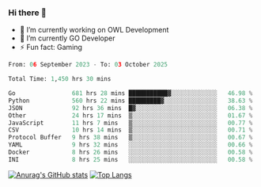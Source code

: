 ### Hi there 👋 

- 🔭 I’m currently working on OWL Development
- 🌱 I’m currently GO Developer
-  ⚡ Fun fact: Gaming
  
  <!--
- 👯 I’m looking to collaborate on ...
- 🤔 I’m looking for help with ...
- 💬 Ask me about ...
- 📫 How to reach me: ...
- 😄 Pronouns: ...
-->

<!--START_SECTION:waka-->

```python
From: 06 September 2023 - To: 03 October 2025

Total Time: 1,450 hrs 30 mins

Go                681 hrs 28 mins ███████████▓░░░░░░░░░░░░░   46.98 %
Python            560 hrs 22 mins █████████▓░░░░░░░░░░░░░░░   38.63 %
JSON              92 hrs 36 mins  █▓░░░░░░░░░░░░░░░░░░░░░░░   06.38 %
Other             24 hrs 17 mins  ▒░░░░░░░░░░░░░░░░░░░░░░░░   01.67 %
JavaScript        11 hrs 7 mins   ▒░░░░░░░░░░░░░░░░░░░░░░░░   00.77 %
CSV               10 hrs 14 mins  ▒░░░░░░░░░░░░░░░░░░░░░░░░   00.71 %
Protocol Buffer   9 hrs 38 mins   ▒░░░░░░░░░░░░░░░░░░░░░░░░   00.67 %
YAML              9 hrs 32 mins   ░░░░░░░░░░░░░░░░░░░░░░░░░   00.66 %
Docker            8 hrs 26 mins   ░░░░░░░░░░░░░░░░░░░░░░░░░   00.58 %
INI               8 hrs 25 mins   ░░░░░░░░░░░░░░░░░░░░░░░░░   00.58 %
```

<!--END_SECTION:waka-->

[![Anurag's GitHub stats](https://github-readme-stats.vercel.app/api?username=aebalz&show_icons=true&theme=codeSTACKr)](https://github.com/anuraghazra/github-readme-stats)
[![Top Langs](https://github-readme-stats.vercel.app/api/top-langs/?username=aebalz&layout=compact&card_width=350&theme=codeSTACKr)](https://github.com/anuraghazra/github-readme-stats)
<!-- [![Readme Card](https://github-readme-stats.vercel.app/api/pin/?username=aebalz&repo=go-gin-gone&show_owner=true)](https://github.com/anuraghazra/github-readme-stats)-->
